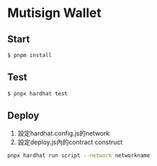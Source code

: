 # Mutisign Wallet

## Start
```bash
$ pnpm install
```

## Test
```bash
$ pnpx hardhat test
```

## Deploy
1. 設定hardhat.config.js的network
2. 設定deploy.js內的contract construct
```bash
pnpx hardhat run script --network networkname
```